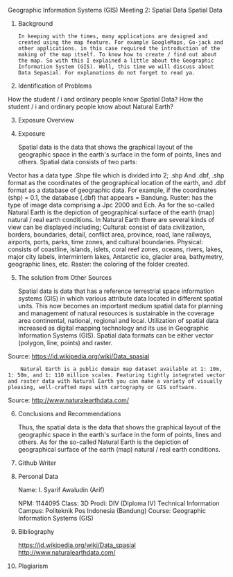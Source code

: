 Geographic Information Systems (GIS) Meeting 2: Spatial Data
Spatial Data




1. Background
    
       In keeping with the times, many applications are designed and created using the map feature. For example GoogleMaps, Go-jack and other applications. in this case required the introduction of the making of the map itself. To know how to create / find out about the map. So with this I explained a little about the Geographic Information System (GIS). Well, this time we will discuss about Data Sepasial. For explanations do not forget to read ya.

2. Identification of Problems

How the student / i and ordinary people know Spatial Data?
How the student / i and ordinary people know about Natural Earth?

3. Exposure Overview

4. Exposure

     Spatial data is the data that shows the graphical layout of the geographic space in the earth's surface in the form of points, lines and others. Spatial data consists of two parts:


Vector has a data type .Shpe file which is divided into 2; .shp And .dbf, .shp format as the coordinates of the geographical location of the earth, and .dbf format as a database of geographic data. For example, if the coordinates (shp) = 0.1, the database (.dbf) that appears = Bandung.
Ruster: has the type of image data comprising a Jpc 2000 and Ech.
     As for the so-called Natural Earth is the depiction of geographical surface of the earth (map) natural / real earth conditions. In Natural Earth there are several kinds of view can be displayed including;
Cultural: consist of data civilization, borders, boundaries, detail, conflict area, province, road, lane railways, airports, ports, parks, time zones, and cultural boundaries.
Physical: consists of coastline, islands, islets, coral reef zones, oceans, rivers, lakes, major city labels, intermintern lakes, Antarctic ice, glacier area, bathymetry, geographic lines, etc.
Raster: the coloring of the folder created.

5. The solution from Other Sources

     Spatial data is data that has a reference terrestrial space information systems (GIS) in which various attribute data located in different spatial units. This now becomes an important medium spatial data for planning and management of natural resources is sustainable in the coverage area continental, national, regional and local.
     Utilization of spatial data increased as digital mapping technology and its use in Geographic Information Systems (GIS). Spatial data formats can be either vector (polygon, line, points) and raster.

Source: https://id.wikipedia.org/wiki/Data_spasial

        Natural Earth is a public domain map dataset available at 1: 10m, 1: 50m, and 1: 110 million scales. Featuring tightly integrated vector and raster data with Natural Earth you can make a variety of visually pleasing, well-crafted maps with cartography or GIS software.

Source: http://www.naturalearthdata.com/

6. Conclusions and Recommendations

    Thus, the spatial data is the data that shows the graphical layout of the geographic space in the earth's surface in the form of points, lines and others. As for the so-called Natural Earth is the depiction of geographical surface of the earth (map) natural / real earth conditions.

7. Github Writer

8. Personal Data

     Name: I. Syarif Awaludin (Arif)


     NPM: 1144095
     Class: 3D
     Prodi: DIV (Diploma IV) Technical Information
     Campus: Politeknik Pos Indonesia (Bandung)
     Course: Geographic Information Systems (GIS)
     

9. Bibliography

     https://id.wikipedia.org/wiki/Data_spasial
     http://www.naturalearthdata.com/

10. Plagiarism

